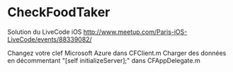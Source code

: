 CheckFoodTaker
==============

Solution du LiveCode iOS http://www.meetup.com/Paris-iOS-LiveCode/events/88339082/

Changez votre clef Microsoft Azure dans CFClient.m
Charger des données en décommentant "[self initializeServer];" dans CFAppDelegate.m